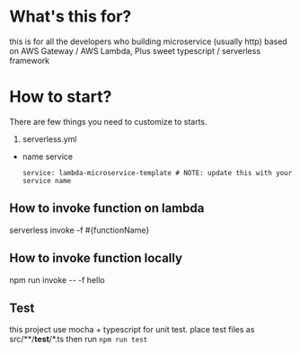 # What's this for?
this is for all the developers who building microservice (usually http) based on
AWS Gateway / AWS Lambda, Plus sweet typescript / serverless framework

# How to start?
There are few things you need to customize to starts.

1) serverless.yml
  - name service

    ```service: lambda-microservice-template # NOTE: update this with your service name```


## How to invoke function on lambda

serverless invoke -f #{functionName}

## How to invoke function locally

npm run invoke -- -f hello

## Test

this project use mocha + typescript for unit test. place test files as src/**/__test__/*.ts
then run ```npm run test```
